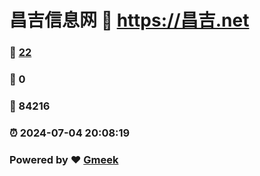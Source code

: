 # 昌吉信息网 :link: https://昌吉.net 
### :page_facing_up: [22](https://昌吉.net/tag.html) 
### :speech_balloon: 0 
### :hibiscus: 84216 
### :alarm_clock: 2024-07-04 20:08:19 
### Powered by :heart: [Gmeek](https://github.com/Meekdai/Gmeek)

